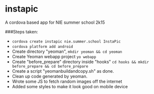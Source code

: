 # instapic
A cordova based app for NIE summer school 2k15

###Steps taken:

* `cordova create instapic nie.summer.school InstaPic`
* `cordova platform add android`
* Create directory "yeoman", `mkdir yeoman && cd yeoman`
* Create Yeoman webapp project `yo webapp`
* Create "before_prepare" directory inside "hooks" `cd hooks && mkdir before_prepare && cd before_prepare`
* Create a script "yeomanbuildandcopy.sh" as done.
* Clean up code generated by yeoman.
* Wrote some JS to fetch random images off the internet
* Added some styles to make it look good on mobile device
